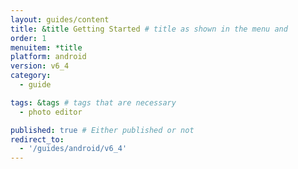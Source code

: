 ```yaml
---
layout: guides/content
title: &title Getting Started # title as shown in the menu and 
order: 1
menuitem: *title
platform: android
version: v6_4
category: 
  - guide

tags: &tags # tags that are necessary
  - photo editor 

published: true # Either published or not 
redirect_to:
  - '/guides/android/v6_4'
---
```


